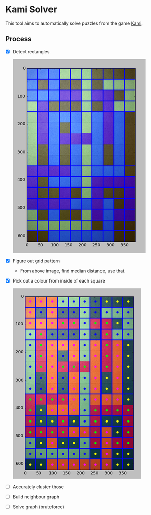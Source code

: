 # Kami Solver

This tool aims to automatically solve puzzles from the game [Kami](http://www.stateofplaygames.com/work/kami/).

## Process

- [x] Detect rectangles

    ![](./media/rect.png)

- [x] Figure out grid pattern
    - From above image, find median distance, use that.
- [x] Pick out a colour from inside of each square

    ![](./media/ex.png)

- [ ] Accurately cluster those
- [ ] Build neighbour graph
- [ ] Solve graph (bruteforce)


